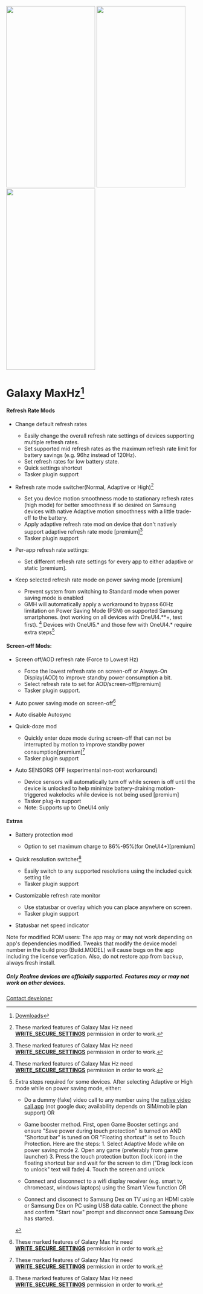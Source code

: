 
<img src="https://user-images.githubusercontent.com/65062033/216784718-83153bf4-9a8f-4dec-8e67-3c922ed803fe.png" width=235 height=480> <img src="https://user-images.githubusercontent.com/65062033/216784714-c7182db7-6b6c-43c8-bf1b-66b15247ec4e.png" width=235 height=480> <img src="https://user-images.githubusercontent.com/65062033/216784711-233fd3ba-5011-4a0f-b1f7-829018660dcd.png" width=235 height=480>

Galaxy MaxHz[^2]
======
#### Refresh Rate Mods

* Change default refresh rates
   * Easily change the overall refresh rate settings of devices supporting multiple refresh rates.
   * Set supported mid refresh rates as the maximum refresh rate limit for battery savings (e.g. 96hz instead of 120Hz).
   * Set refresh rates for low battery state.
   * Quick settings shortcut
   * Tasker plugin support

* Refresh rate mode switcher(Normal, Adaptive or High)[^1]
   * Set you device motion smoothness mode to stationary refresh rates (high mode) for better smoothness if so desired on Samsung devices with native Adaptive motion smoothness with a little trade-off to the battery.
   * Apply adaptive refresh rate mod on device that don't natively support adaptive refresh rate mode [premium][^1]
   * Tasker plugin support

* Per-app refresh rate settings:
   * Set different refresh rate settings for every app to either adaptive or static [premium].

* Keep selected refresh rate mode on power saving mode [premium]
   * Prevent system from switching to Standard mode when power saving mode is enabled
   * GMH will automatically apply a workaround to bypass 60Hz limitation on Power Saving Mode (PSM) on supported Samsung smartphones.
      (not working on all devices with OneUI4.**+, test first). [^1] Devices with OneUI5.* and those few with OneUI4.* require extra steps[^3]


#### Screen-off Mods:

* Screen off/AOD refresh rate (Force to Lowest Hz)
   * Force the lowest refresh rate on screen-off or Always-On Display(AOD) to improve standby power consumption a bit.
   * Select refresh rate to set for AOD/screen-off[premium]
   * Tasker plugin support.

* Auto power saving mode on screen-off[^1]

* Auto disable Autosync

* Quick-doze mod
   * Quickly enter doze mode during screen-off that can not be interrupted by motion to improve standby power consumption[premium][^1]
   * Tasker plugin support

* Auto SENSORS OFF (experimental non-root workaround)
   * Device sensors will automatically turn off while screen is off until the device is unlocked to help minimize battery-draining motion-triggered wakelocks while device is not being used [premium]
   * Tasker plug-in support
   * Note: Supports up to OneUI4 only


#### Extras

* Battery protection mod
   * Option to set maximum charge to 86%-95%(for OneUI4+)[premium]

* Quick resolution switcher[^1]
   * Easily switch to any supported resolutions using the included quick setting tile
   * Tasker plugin support


* Customizable refresh rate monitor
   * Use statusbar or overlay which you can place anywhere on screen.
   * Tasker plugin support

* Statusbar net speed indicator





[^1]: These marked features of Galaxy Max Hz need [**WRITE_SECURE_SETTINGS**](https://github.com/tribalfs/GalaxyMaxHzPub/wiki/How-to-grant-WRITE_SECURE_SETTINGS) permission in order to work. 


[^2]: [Downloads](https://github.com/tribalfs/GalaxyMaxHzPub/releases)

[^3]: Extra steps required for some devices.  After selecting Adaptive or High mode while on power saving mode, either:
       - Do a dummy (fake) video call to any number using the [native video call app](https://user-images.githubusercontent.com/65062033/216779623-7e7d78f1-e6cc-421a-8ab3-02f1d2712dec.png) (not google duo; availability depends on SIM/mobile plan support) OR
       - Game booster method. First, open Game Booster settings and ensure "Save power during touch protection" is turned on AND "Shortcut bar" is tuned on OR "Floating shortcut" is set to Touch Protection.
       Here are the steps:
        1. Select Adaptive Mode while on power saving mode
        2. Open any game (preferably from game launcher)
        3. Press the touch protection button (lock icon) in the floating shortcut bar and wait for the screen to dim ("Drag lock icon to unlock" text will fade)
        4. Touch the screen and unlock

       - Connect and disconnect to a wifi display receiver (e.g. smart tv, chromecast, windows laptops) using the Smart View function OR
       - Connect and disconect to Samsung Dex on TV using an HDMI cable or Samsung Dex on PC using USB data cable. Connect the phone and confirm "Start now" prompt and disconnect once Samsung Dex has started. 

 

Note for modified ROM users: The app may or may not work depending on app's dependencies modified. Tweaks that modify the device model number in the build prop (Build.MODEL) will cause bugs on the app including the license verfication. Also, do not restore app from backup, always fresh install.

##### Only Realme devices are officially supported. Features may or may not work on other devices.

[Contact developer](mailto:tribalfs@gmail.com?subject=[GitHub]%20Galaxy%20MaxHz)
